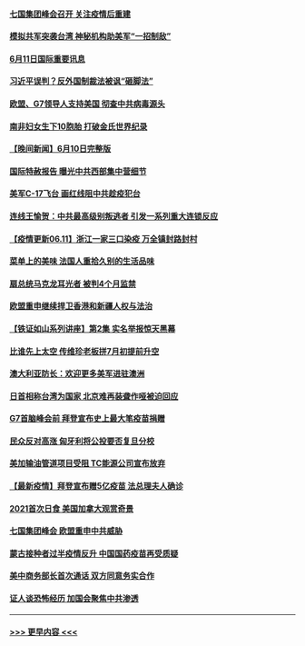 #### [七国集团峰会召开 关注疫情后重建](../pages/prog202/a103140480.md?t=06112305) 
#### [模拟共军突袭台湾 神秘机构助美军“一招制敌”](../pages/prog202/a103140358.md?t=06112305) 
#### [6月11日国际重要讯息](../pages/prog202/a103140306.md?t=06112305) 
#### [习近平误判？反外国制裁法被讽“砸脚法”](../pages/prog202/a103140279.md?t=06112305) 
#### [欧盟、G7领导人支持美国 彻查中共病毒源头](../pages/prog202/a103140070.md?t=06112305) 
#### [南非妇女生下10胞胎 打破金氏世界纪录](../pages/prog202/a103140107.md?t=06112305) 
#### [【晚间新闻】6月10日完整版](../pages/prog202/a103140044.md?t=06112305) 
#### [国际特赦报告 曝光中共西部集中营细节](../pages/prog202/a103139931.md?t=06112305) 
#### [美军C-17飞台 画红线阻中共趁疫犯台](../pages/prog202/a103138999.md?t=06112305) 
#### [连线王愉贺：中共最高级别叛逃者 引发一系列重大连锁反应](../pages/prog202/a103139112.md?t=06112305) 
#### [【疫情更新06.11】浙江一家三口染疫 万全镇封路封村](../pages/prog202/a103133785.md?t=06112305) 
#### [菜单上的美味 法国人重拾久别的生活品味](../pages/prog202/a103139911.md?t=06112305) 
#### [扇总统马克龙耳光者 被判4个月监禁](../pages/prog202/a103139913.md?t=06112305) 
#### [欧盟重申继续捍卫香港和新疆人权与法治](../pages/prog202/a103139928.md?t=06112305) 
#### [【铁证如山系列讲座】第2集 实名举报惊天黑幕](../pages/prog202/a103139907.md?t=06112305) 
#### [比谁先上太空 传维珍老板拼7月初提前升空](../pages/prog202/a103139903.md?t=06112305) 
#### [澳大利亚防长：欢迎更多美军进驻澳洲](../pages/prog202/a103139894.md?t=06112305) 
#### [日首相称台湾为国家 北京难再装聋作哑被迫回应](../pages/prog202/a103139828.md?t=06112305) 
#### [G7首脑峰会前 拜登宣布史上最大笔疫苗捐赠](../pages/prog202/a103139878.md?t=06112305) 
#### [民众反对高涨 匈牙利将公投要否复旦分校](../pages/prog202/a103139870.md?t=06112305) 
#### [美加输油管道项目受阻 TC能源公司宣布放弃](../pages/prog202/a103139729.md?t=06112305) 
#### [【最新疫情】拜登宣布赠5亿疫苗 法总理夫人确诊](../pages/prog202/a103139723.md?t=06112305) 
#### [2021首次日食 美国加拿大观赏奇景](../pages/prog202/a103139736.md?t=06112305) 
#### [七国集团峰会 欧盟重申中共威胁](../pages/prog202/a103139685.md?t=06112305) 
#### [蒙古接种者过半疫情反升 中国国药疫苗再受质疑](../pages/prog202/a103139606.md?t=06112305) 
#### [美中商务部长首次通话 双方同意务实合作](../pages/prog202/a103139637.md?t=06112305) 
#### [证人谈恐怖经历 加国会聚焦中共渗透](../pages/prog202/a103139625.md?t=06112305) 

----
#### [ >>> 更早内容 <<< ](../indexes/prog202-earlier.md)
